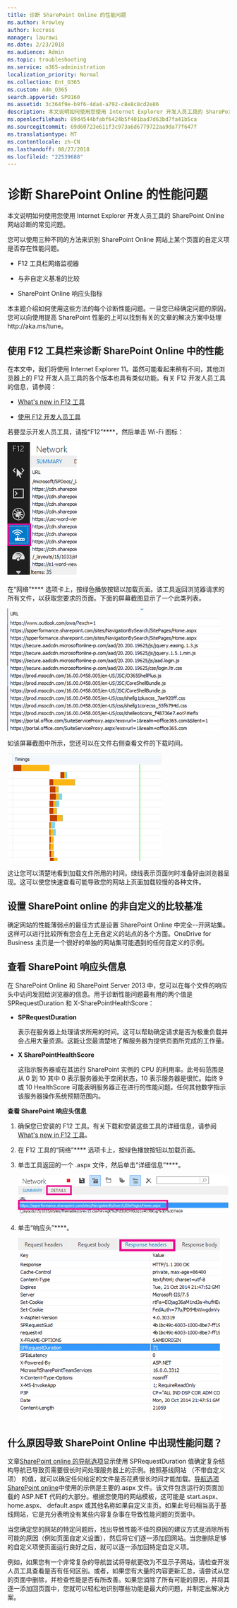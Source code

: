 ```yaml
---
title: 诊断 SharePoint Online 的性能问题
ms.author: krowley
author: kccross
manager: laurawi
ms.date: 2/23/2018
ms.audience: Admin
ms.topic: troubleshooting
ms.service: o365-administration
localization_priority: Normal
ms.collection: Ent_O365
ms.custom: Adm_O365
search.appverid: SPO160
ms.assetid: 3c364f9e-b9f6-4da4-a792-c8e8c8cd2e86
description: 本文说明如何使用您使用 Internet Explorer 开发人员工具的 SharePoint Online 网站诊断的常见问题。
ms.openlocfilehash: 89d4544bfabf6424b5f401bad7d63bd7fa41b5ca
ms.sourcegitcommit: 69d60723e611f3c973a6d6779722aa9da77f647f
ms.translationtype: MT
ms.contentlocale: zh-CN
ms.lasthandoff: 08/27/2018
ms.locfileid: "22539688"
---
```

# <a name="diagnosing-performance-issues-with-sharepoint-online"></a>诊断 SharePoint Online 的性能问题

本文说明如何使用您使用 Internet Explorer 开发人员工具的 SharePoint Online 网站诊断的常见问题。
  
您可以使用三种不同的方法来识别 SharePoint Online 网站上某个页面的自定义项是否存在性能问题。
  
- F12 工具栏网络监视器
    
- 与非自定义基准的比较
    
- SharePoint Online 响应头指标
    
本主题介绍如何使用这些方法的每个诊断性能问题。一旦您已经确定问题的原因，您可以向使用提高 SharePoint 性能的上可以找到有关的文章的解决方案中处理http://aka.ms/tune。
  
## <a name="using-the-f12-tool-bar-to-diagnose-performance-in-sharepoint-online"></a>使用 F12 工具栏来诊断 SharePoint Online 中的性能
<a name="F12ToolInfo"> </a>

在本文中，我们将使用 Internet Explorer 11。虽然可能看起来稍有不同，其他浏览器上的 F12 开发人员工具的各个版本也具有类似功能。有关 F12 开发人员工具的信息，请参阅：
  
- [What's new in F12 工具](https://go.microsoft.com/fwlink/p/?LinkId=522545)
    
- [使用 F12 开发人员工具](https://go.microsoft.com/fwlink/p/?LinkId=522546)
    
若要显示开发人员工具，请按“F12”****，然后单击 Wi-Fi 图标： 
 
  
![F12 开发人员工具 wifi 图标的屏幕截图](media/27acacbb-5688-459a-aa2f-5c8c5f17b76e.png)
  
在“网络”**** 选项卡上，按绿色播放按钮以加载页面。该工具返回浏览器请求的所有文件，以获取您要求的页面。下面的屏幕截图显示了一个此类列表。 
  
![返回页面请求的文件列表的屏幕截图。](media/247a9422-76da-4b0c-bed3-ce77b05e4560.png)
  
如该屏幕截图中所示，您还可以在文件右侧查看文件的下载时间。
  
![显示从 SharePoint 加载请求页面所需时间的图表](media/d71ad1fa-9018-4fae-82eb-c1838e7db0ff.png)
  
这让您可以清楚地看到加载文件所用的时间。绿线表示页面何时准备好由浏览器呈现。这可以使您快速查看可能导致您的网站上页面加载较慢的各种文件。


  
## <a name="setting-up-a-non-customized-baseline-for-sharepoint-online"></a>设置 SharePoint online 的非自定义的比较基准
<a name="F12ToolInfo"> </a>

确定网站的性能薄弱点的最佳方式是设置 SharePoint Online 中完全--开网站集。这样可以进行比较所有您会在上无自定义的站点的各个方面。OneDrive for Business 主页是一个很好的单独的网站集可能遇到的任何自定义的示例。
  
## <a name="viewing-sharepoint-response-header-information"></a>查看 SharePoint 响应头信息
<a name="F12ToolInfo"> </a>

在 SharePoint Online 和 SharePoint Server 2013 中，您可以在每个文件的响应头中访问发回给浏览器的信息。用于诊断性能问题最有用的两个值是 SPRequestDuration 和 X-SharePointHealthScore：
  
- **SPRequestDuration**
    
    表示在服务器上处理请求所用的时间。这可以帮助确定请求是否为极重负载并会占用大量资源。这能让您最清楚地了解服务器为提供页面所完成的工作量。
    
- **X SharePointHealthScore**
    
    这指示服务器或在其运行 SharePoint 实例的 CPU 的利用率。此号码范围是从 0 到 10 其中 0 表示服务器处于空闲状态，10 表示服务器是很忙。始终 9 或 10 HealthScore 可能表明服务器正在进行的性能问题。任何其他数字指示该服务器操作系统预期范围内。
    
 **查看 SharePoint 响应头信息**
  
1. 确保您已安装的 F12 工具。有关下载和安装这些工具的详细信息，请参阅[What's new in F12 工具](https://go.microsoft.com/fwlink/p/?LinkId=522545)。
    
2. 在 F12 工具的“网络”**** 选项卡上，按绿色播放按钮以加载页面。 
    
3. 单击工具返回的一个 .aspx 文件，然后单击“详细信息”****。 
    
    ![显示响应头的详细信息](media/1f8a044a-caf8-4613-be2b-7e064141ac8a.png)
  
4. 单击“响应头”****。 
    
    ![显示响应头的 URL 的图表](media/efc7076e-447e-447e-882a-ae3aa721e2c3.png)
  
## <a name="whats-causing-performance-issues-in-sharepoint-online"></a>什么原因导致 SharePoint Online 中出现性能问题？
<a name="F12ToolInfo"> </a>

文章[SharePoint online 的导航选项](navigation-options-for-sharepoint-online.md)显示使用 SPRequestDuration 值确定复杂结构导航已导致页需要很长时间处理服务器上的示例。按照基线网站 （不带自定义项） 的值，就可以确定任何给定的文件是否花费很长时间才能加载。[导航选项 SharePoint online](navigation-options-for-sharepoint-online.md)中使用的示例是主要的.aspx 文件。该文件包含运行的页面加载的 ASP.NET 代码的大部分。根据您使用的网站模板，这可能是 start.aspx、 home.aspx、 default.aspx 或其他名称如果自定义主页。如果此号码相当高于基线网站，它是充分表明没有某些内容复杂事在导致性能问题的页面中。 
  
当您确定您的网站的特定问题后，找出导致性能不佳的原因的建议方式是消除所有可能的原因（例如页面自定义设置），然后将它们逐一添加回网站。当您删除足够的自定义项使页面运行良好之后，就可以逐一添加回特定自定义项。
  
例如，如果您有一个非常复杂的导航尝试将导航更改为不显示子网站，请检查开发人员工具查看是否有任何区别。或者，如果您有大量的内容更新汇总，请尝试从您的页面中删除，并检查性能是否有所改善。如果您消除了所有可能的原因，并将其逐一添加回页面中，您就可以轻松地识别哪些功能是最大的问题，并制定出解决方案。 

  

